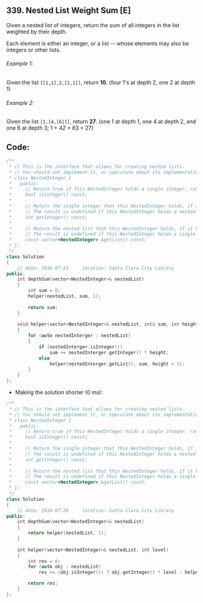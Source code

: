 ## 339. Nested List Weight Sum [E]
Given a nested list of integers, return the sum of all integers in the list weighted by their depth.

Each element is either an integer, or a list -- whose elements may also be integers or other lists.

###### Example 1:
Given the list `[[1,1],2,[1,1]]`, return **10**. (four 1's at depth 2, one 2 at depth 1)

###### Example 2:
Given the list `[1,[4,[6]]]`, return **27**. (one 1 at depth 1, one 4 at depth 2, and one 6 at depth 3; 1 + 4*2 + 6*3 = 27)

## Code:
```c++
/**
 * // This is the interface that allows for creating nested lists.
 * // You should not implement it, or speculate about its implementation
 * class NestedInteger {
 *   public:
 *     // Return true if this NestedInteger holds a single integer, rather than a nested list.
 *     bool isInteger() const;
 *
 *     // Return the single integer that this NestedInteger holds, if it holds a single integer
 *     // The result is undefined if this NestedInteger holds a nested list
 *     int getInteger() const;
 *
 *     // Return the nested list that this NestedInteger holds, if it holds a nested list
 *     // The result is undefined if this NestedInteger holds a single integer
 *     const vector<NestedInteger> &getList() const;
 * };
 */
class Solution 
{
    // date: 2016-07-23     location: Santa Clara City Library
public:
    int depthSum(vector<NestedInteger>& nestedList) 
    {
        int sum = 0;
        helper(nestedList, sum, 1);
        
        return sum;
    }
    
    void helper(vector<NestedInteger>& nestedList, int& sum, int height)
    {
        for (auto nestedInterger : nestedList)
        {
            if (nestedInterger.isInteger())
                sum += nestedInterger.getInteger() * height;
            else
                helper(nestedInterger.getList(), sum, height + 1);
        }
    }
};
```

- Making the solution shorter (0 ms):
```c++
/**
 * // This is the interface that allows for creating nested lists.
 * // You should not implement it, or speculate about its implementation
 * class NestedInteger {
 *   public:
 *     // Return true if this NestedInteger holds a single integer, rather than a nested list.
 *     bool isInteger() const;
 *
 *     // Return the single integer that this NestedInteger holds, if it holds a single integer
 *     // The result is undefined if this NestedInteger holds a nested list
 *     int getInteger() const;
 *
 *     // Return the nested list that this NestedInteger holds, if it holds a nested list
 *     // The result is undefined if this NestedInteger holds a single integer
 *     const vector<NestedInteger> &getList() const;
 * };
 */
class Solution 
{
    // date: 2016-07-28     location: Santa Clara City Library
public:
    int depthSum(vector<NestedInteger>& nestedList) 
    {
        return helper(nestedList, 1);
    }
    
    int helper(vector<NestedInteger>& nestedList, int level)
    {
        int res = 0;
        for (auto obj : nestedList)
            res += (obj.isInteger()) ? obj.getInteger() * level : helper(obj.getList(), level + 1);

        return res;
    }
};
```
